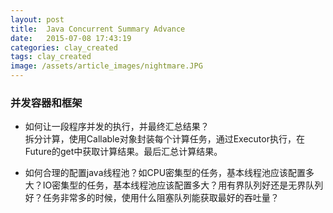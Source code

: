 ```yaml
---
layout: post
title:  Java Concurrent Summary Advance
date:   2015-07-08 17:43:19
categories: clay_created
tags: clay_created
image: /assets/article_images/nightmare.JPG
---
```

### 并发容器和框架  

- 如何让一段程序并发的执行，并最终汇总结果？   
拆分计算，使用Callable对象封装每个计算任务，通过Executor执行，在Future的get中获取计算结果。最后汇总计算结果。

- 如何合理的配置java线程池？如CPU密集型的任务，基本线程池应该配置多大？IO密集型的任务，基本线程池应该配置多大？用有界队列好还是无界队列好？任务非常多的时候，使用什么阻塞队列能获取最好的吞吐量？    

